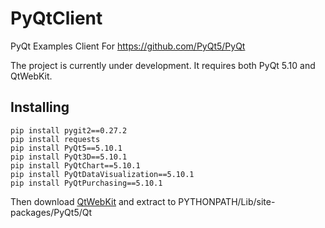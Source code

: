 # PyQtClient

PyQt Examples Client For https://github.com/PyQt5/PyQt

The project is currently under development. It requires both PyQt 5.10 and QtWebKit.

## Installing

```
pip install pygit2==0.27.2
pip install requests
pip install PyQt5==5.10.1
pip install PyQt3D==5.10.1
pip install PyQtChart==5.10.1
pip install PyQtDataVisualization==5.10.1
pip install PyQtPurchasing==5.10.1
```

Then download [QtWebKit](https://github.com/annulen/webkit/releases/) and extract to PYTHONPATH/Lib/site-packages/PyQt5/Qt